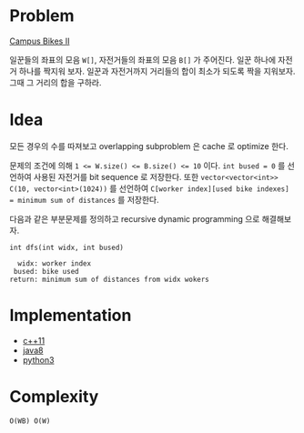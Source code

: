 # Problem

[Campus Bikes II](https://leetcode.com/problems/campus-bikes-ii/)

일꾼들의 좌표의 모음 `W[]`, 자전거들의 좌표의 모음 `B[]` 가 주어진다.
일꾼 하나에 자전거 하나를 짝지워 보자. 일꾼과 자전거까지 거리들의 합이
최소가 되도록 짝을 지워보자. 그때 그 거리의 합을 구하라.

# Idea

모든 경우의 수를 따져보고 overlapping subproblem 은 cache 로 optimize
한다. 

문제의 조건에 의해 `1 <= W.size() <= B.size() <= 10` 이다.  `int bused
= 0` 를 선언하여 사용된 자전거를 bit sequence 로 저장한다. 또한
`vector<vector<int>> C(10, vector<int>(1024))` 를 선언하여 `C[worker
index][used bike indexes] = minimum sum of distances` 를 저장한다.

다음과 같은 부분문제를 정의하고 recursive dynamic programming 으로
해결해보자.

```
int dfs(int widx, int bused)

  widx: worker index
 bused: bike used
return: minimum sum of distances from widx wokers
```

# Implementation

* [c++11](a.cpp)
* [java8](Solution.java)
* [python3](a.py)

# Complexity

```
O(WB) O(W)
```
